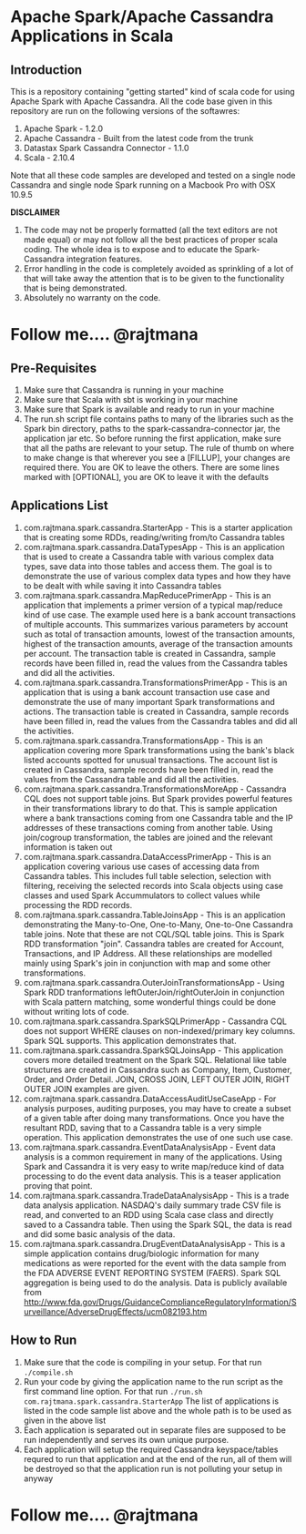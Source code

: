 # Apache Spark/Apache Cassandra Applications in Scala

## Introduction
This is a repository containing "getting started" kind of scala code for using Apache Spark with Apache Cassandra. All the code base given in this repository are run on the following versions of the softawres:

1. Apache Spark - 1.2.0
2. Apache Cassandra - Built from the latest code from the trunk
3. Datastax Spark Cassandra Connector - 1.1.0
4. Scala - 2.10.4

Note that all these code samples are developed and tested on a single node Cassandra and single node Spark running on a Macbook Pro with OSX 10.9.5

**DISCLAIMER**

1. The code may not be properly formatted (all the text editors are not made equal) or may not follow all the best practices of proper scala coding. The whole idea is to expose and to educate the Spark-Cassandra integration features.
2. Error handling in the code is completely avoided as sprinkling of a lot of that will take away the attention that is to be given to the functionality that is being demonstrated.
3. Absolutely no warranty on the code.

# Follow me.... @rajtmana

## Pre-Requisites
1. Make sure that Cassandra is running in your machine
2. Make sure that Scala with sbt is working in your machine
3. Make sure that Spark is available and ready to run in your machine
4. The run.sh script file contains paths to many of the libraries such as the Spark bin directory, paths to the spark-cassandra-connector jar, the application jar etc. So before running the first application, make sure that all the paths are relevant to your setup. The rule of thumb on where to make change is that wherever you see a [FILLUP], your changes are required there. You are OK to leave the others. There are some lines marked with [OPTIONAL], you are OK to leave it with the defaults

## Applications List
1. com.rajtmana.spark.cassandra.StarterApp - This is a starter application that is creating some RDDs, reading/writing from/to Cassandra tables
2. com.rajtmana.spark.cassandra.DataTypesApp - This is an application that is used to create a Cassandra table with various complex data types, save data into those tables and access them. The goal is to demonstrate the use of various complex data types and how they have to be dealt with while saving it into Cassandra tables
3. com.rajtmana.spark.cassandra.MapReducePrimerApp - This is an application that implements a primer version of a typical map/reduce kind of use case. The example used here is a bank account transactions of multiple accounts. This summarizes various parameters by account such as total of transaction amounts, lowest of the transaction amounts, highest of the transaction amounts, average of the transaction amounts per account. The transaction table is created in Cassandra, sample records have been filled in, read the values from the Cassandra tables and did all the activities.
4. com.rajtmana.spark.cassandra.TransformationsPrimerApp - This is an application that is using a bank account transaction use case and demonstrate the use of many important Spark transformations and actions. The transaction table is created in Cassandra, sample records have been filled in, read the values from the Cassandra tables and did all the activities.
5. com.rajtmana.spark.cassandra.TransformationsApp - This is an application covering more Spark transformations using the bank's black listed accounts spotted for unusual transactions. The account list is created in Cassandra, sample records have been filled in, read the values from the Cassandra table and did all the activities.
6. com.rajtmana.spark.cassandra.TransformationsMoreApp - Cassandra CQL does not support table joins. But Spark provides powerful features in their transformations library to do that. This is sample application where a bank transactions coming from one Cassandra table and the IP addresses of these transactions coming from another table. Using join/cogroup transformation, the tables are joined and the relevant information is taken out
7. com.rajtmana.spark.cassandra.DataAccessPrimerApp - This is an application covering various use cases of accessing data from Cassandra tables. This includes full table selection, selection with filtering, receiving the selected records into Scala objects using case classes and used Spark Accummulators to collect values while processing the RDD records.
8. com.rajtmana.spark.cassandra.TableJoinsApp - This is an application demonstrating the Many-to-One, One-to-Many, One-to-One Cassandra table joins. Note that these are not CQL/SQL table joins. This is Spark RDD transformation "join". Cassandra tables are created for Account, Transactions, and IP Address. All these relationships are modelled mainly using Spark's join in conjunction with map and some other transformations.
9. com.rajtmana.spark.cassandra.OuterJoinTransformationsApp - Using Spark RDD tranformations leftOuterJoin/rightOuterJoin in conjunction with Scala pattern matching, some wonderful things could be done without writing lots of code. 
10. com.rajtmana.spark.cassandra.SparkSQLPrimerApp - Cassandra CQL does not support WHERE clauses on non-indexed/primary key columns. Spark SQL supports. This application demonstrates that.
11. com.rajtmana.spark.cassandra.SparkSQLJoinsApp - This application covers more detailed treatment on the Spark SQL. Relational like table structures are created in Cassandra such as Company, Item, Customer, Order, and Order Detail. JOIN, CROSS JOIN, LEFT OUTER JOIN, RIGHT OUTER JOIN examples are given.
12. com.rajtmana.spark.cassandra.DataAccessAuditUseCaseApp - For analysis purposes, auditing purposes, you may have to create a subset of a given table after doing many transformations. Once you have the resultant RDD, saving that to a Cassandra table is a very simple operation. This application demonstrates the use of one such use case.
13. com.rajtmana.spark.cassandra.EventDataAnalysisApp - Event data analysis is a common requirement in many of the applications. Using Spark and Cassandra it is very easy to write map/reduce kind of data processing to do the event data analysis. This is a teaser application proving that point.
14. com.rajtmana.spark.cassandra.TradeDataAnalysisApp - This is a trade data analysis application. NASDAQ's daily summary trade CSV file is read, and converted to an RDD using Scala case class and directly saved to a Cassandra table. Then using the Spark SQL, the data is read and did some basic analysis of the data.
15. com.rajtmana.spark.cassandra.DrugEventDataAnalysisApp - This is a simple application contains drug/biologic information for many medications as were reported for the event with the data sample from the FDA ADVERSE EVENT REPORTING SYSTEM (FAERS). Spark SQL aggregation is being used to do the analysis. Data is publicly available from http://www.fda.gov/Drugs/GuidanceComplianceRegulatoryInformation/Surveillance/AdverseDrugEffects/ucm082193.htm



## How to Run
1. Make sure that the code is compiling in your setup. For that run ```./compile.sh ```
2. Run your code by giving the application name to the run script as the first command line option. For that run ```./run.sh com.rajtmana.spark.cassandra.StarterApp``` The list of applications is listed in the code sample list above and the whole path is to be used as given in the above list
3. Each application is separated out in separate files are supposed to be run independently and serves its own unique purpose. 
4. Each application will setup the required Cassandra keyspace/tables requred to run that application and at the end of the run, all of them will be destroyed so that the application run is not polluting your setup in anyway

# Follow me.... @rajtmana